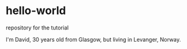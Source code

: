 # hello-world

repository for the tutorial

I'm David, 30 years old from Glasgow, but living in Levanger, Norway.
